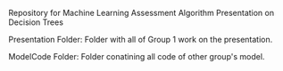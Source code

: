 Repository for Machine Learning Assessment Algorithm Presentation on Decision Trees

Presentation Folder: Folder with all of Group 1 work on the presentation.

ModelCode Folder: Folder conatining all code of other group's model.
